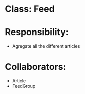 # Class: Feed

# Responsibility:

- Agregate all the different articles

# Collaborators:

- Article
- FeedGroup
